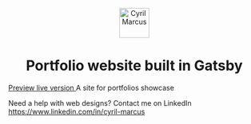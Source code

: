 <p align="center">
  <a href="https://www.linkedin.com/in/cyril-marcus/">
    <img alt="Cyril Marcus" src="src/images/favicon.ico" width="60" />
  </a>
</p>
<h1 align="center">
  Portfolio website built in Gatsby
</h1>

<a href="https://cyrilmarcus.netlify.com/" target="_blank">
  Preview live version
</a>
A site for portfolios showcase

Need a help with web designs? Contact me on LinkedIn https://www.linkedin.com/in/cyril-marcus
